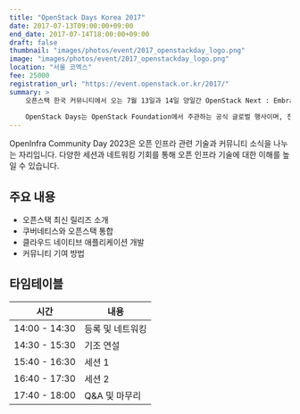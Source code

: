 ```yaml
---
title: "OpenStack Days Korea 2017"
date: 2017-07-13T09:00:00+09:00
end_date: 2017-07-14T18:00:00+09:00
draft: false
thumbnail: "images/photos/event/2017_openstackday_logo.png"
image: "images/photos/event/2017_openstackday_logo.png"
location: "서울 코엑스"
fee: 25000
registration_url: "https://event.openstack.or.kr/2017/"
summary: >
    오픈스택 한국 커뮤니티에서 오는 7월 13일과 14일 양일간 OpenStack Next : Embracing the Cloud Universe라는 주제로 OpenStack Days Korea를 개최합니다.
    
    OpenStack Days는 OpenStack Foundation에서 주관하는 공식 글로벌 행사이며, 전 세계 많은 나라에서 개최되고 있습니다.
---
```


OpenInfra Community Day 2023은 오픈 인프라 관련 기술과 커뮤니티 소식을 나누는 자리입니다. 
다양한 세션과 네트워킹 기회를 통해 오픈 인프라 기술에 대한 이해를 높일 수 있습니다.

## 주요 내용

- 오픈스택 최신 릴리즈 소개
- 쿠버네티스와 오픈스택 통합
- 클라우드 네이티브 애플리케이션 개발
- 커뮤니티 기여 방법

## 타임테이블

| 시간 | 내용 |
|------|------|
| 14:00 - 14:30 | 등록 및 네트워킹 |
| 14:30 - 15:30 | 기조 연설 |
| 15:40 - 16:30 | 세션 1 |
| 16:40 - 17:30 | 세션 2 |
| 17:40 - 18:00 | Q&A 및 마무리 |